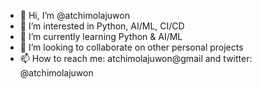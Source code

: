 - 👋 Hi, I’m @atchimolajuwon
- 👀 I’m interested in Python, AI/ML, CI/CD
- 🌱 I’m currently learning Python & AI/ML
- 💞️ I’m looking to collaborate on other personal projects
- 📫 How to reach me: atchimolajuwon@gmail and twitter: @atchimolajuwon

<!---
atchimolajuwon/atchimolajuwon is a ✨ special ✨ repository because its `README.md` (this file) appears on your GitHub profile.
You can click the Preview link to take a look at your changes.
--->

